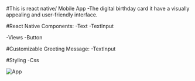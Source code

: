#This is react native/ Mobile App
-The digital birthday card it have a visually appealing and user-friendly interface.

#React Native Components:
-Text
-TextInput

-Views
-Button

#Customizable Greeting Message:
-TextInput

#Styling
-Css




![App](https://github.com/Clarence289/BirthdayCard-new/assets/81553212/182fb679-1b4c-4b62-82c2-c54e70551e19)
